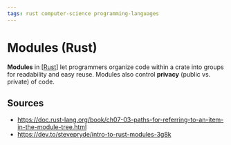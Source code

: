 ```yaml
---
tags: rust computer-science programming-languages
---
```


# Modules (Rust)

**Modules** in [[Rust]] let programmers organize code within a crate into groups for readability and easy reuse. Modules also control **privacy** (public vs. private) of code.

## Sources

- <https://doc.rust-lang.org/book/ch07-03-paths-for-referring-to-an-item-in-the-module-tree.html>
- <https://dev.to/stevepryde/intro-to-rust-modules-3g8k>

[//begin]: # "Autogenerated link references for markdown compatibility"
[Rust]: rust "Rust"
[//end]: # "Autogenerated link references"